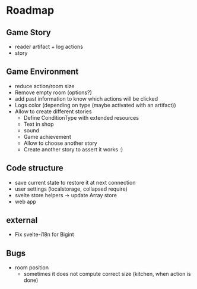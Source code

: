 # Roadmap

## Game Story
* reader artifact + log actions
* story

## Game Environment
* reduce action/room size
* Remove empty room (options?)
* add past information to know which actions will be clicked
* Logs color (depending on type (maybe activated with an artifact))
* Allow to create different stories
    * Define ConditionType with extended resources
    * Text in shop
    * sound
    * Game achievement
    * Allow to choose another story
    * Create another story to assert it works :)


## Code structure
* save current state to restore it at next connection
* user settings (localstorage, collapsed require)
* svelte store helpers → update Array store
* web app

## external
* Fix svelte-i18n for Bigint

## Bugs

* room position
    * sometimes it does not compute correct size (kitchen, when action is done)
